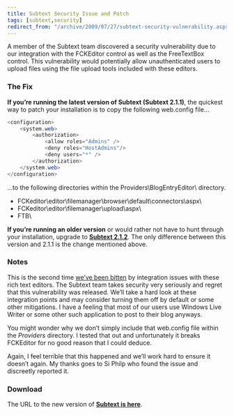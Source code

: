 ```yaml
---
title: Subtext Security Issue and Patch
tags: [subtext,security]
redirect_from: "/archive/2009/07/27/subtext-security-vulnerability.aspx/"
---
```


A member of the Subtext team discovered a security vulnerability due to
our integration with the FCKEditor control as well as the FreeTextBox
control. This vulnerability would potentially allow unauthenticated
users to upload files using the file upload tools included with these
editors.

### The Fix

**If you’re running the latest version of Subtext (Subtext 2.1.1)**, the
quickest way to patch your installation is to copy the following
web.config file…

```csharp
<configuration>
    <system.web>
        <authorization>
            <allow roles="Admins" />
            <deny roles="HostAdmins"/>
            <deny users="*" />
        </authorization>
    </system.web>
</configuration>
```

…to the following directories within the Providers\\BlogEntryEditor\\
directory.

-   FCKeditor\\editor\\filemanager\\browser\\default\\connectors\\aspx\\
-   FCKeditor\\editor\\filemanager\\upload\\aspx\\
-   FTB\\

**If you’re running an older version** or would rather not have to hunt
through your installation, upgrade to **[Subtext
2.1.2](http://subtext.googlecode.com/files/SubText-2.1.2.2.zip "Subtext 2.1.2")**.
The only difference between this version and 2.1.1 is the change
mentioned above.

### Notes

This is the second time [we’ve been
bitten](https://haacked.com/archive/2007/09/20/urgent-subtext-security-patch.aspx "Urgent Subtext Security Patch")
by integration issues with these rich text editors. The Subtext team
takes security very seriously and regret that this vulnerability was
released. We’ll take a hard look at these integration points and may
consider turning them off by default or some other mitigations. I have a
feeling that most of our users use Windows Live Writer or some other
such application to post to their blog anyways.

You might wonder why we don’t simply include that web.config file within
the *Providers* directory. I tested that out and unfortunately it breaks
FCKEditor for no good reason that I could deduce.

Again, I feel terrible that this happened and we’ll work hard to ensure
it doesn’t again. My thanks goes to Si Philp who found the issue and
discreetly reported it.

### Download

The URL to the new version of **[Subtext is
here](http://subtext.googlecode.com/files/SubText-2.1.2.2.zip "Subtext 2.1.2")**.

